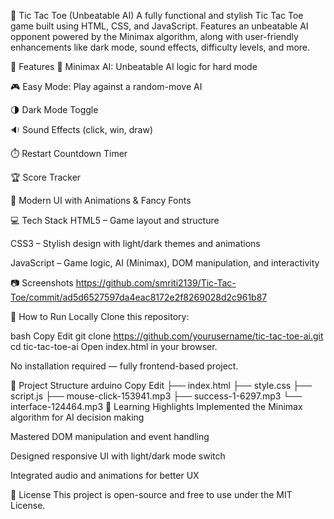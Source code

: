 🧠 Tic Tac Toe (Unbeatable AI)
A fully functional and stylish Tic Tac Toe game built using HTML, CSS, and JavaScript. Features an unbeatable AI opponent powered by the Minimax algorithm, along with user-friendly enhancements like dark mode, sound effects, difficulty levels, and more.

🚀 Features
🧠 Minimax AI: Unbeatable AI logic for hard mode

🎮 Easy Mode: Play against a random-move AI

🌗 Dark Mode Toggle

🔉 Sound Effects (click, win, draw)

⏱️ Restart Countdown Timer

🏆 Score Tracker

🎨 Modern UI with Animations & Fancy Fonts

💻 Tech Stack
HTML5 – Game layout and structure

CSS3 – Stylish design with light/dark themes and animations

JavaScript – Game logic, AI (Minimax), DOM manipulation, and interactivity

📷 Screenshots
https://github.com/smriti2139/Tic-Tac-Toe/commit/ad5d6527597da4eac8172e2f8269028d2c961b87

📂 How to Run Locally
Clone this repository:

bash
Copy
Edit
git clone https://github.com/yourusername/tic-tac-toe-ai.git
cd tic-tac-toe-ai
Open index.html in your browser.

No installation required — fully frontend-based project.

📁 Project Structure
arduino
Copy
Edit
├── index.html
├── style.css
├── script.js
├── mouse-click-153941.mp3
├── success-1-6297.mp3
└── interface-124464.mp3
📌 Learning Highlights
Implemented the Minimax algorithm for AI decision making

Mastered DOM manipulation and event handling

Designed responsive UI with light/dark mode switch

Integrated audio and animations for better UX

📜 License
This project is open-source and free to use under the MIT License.




